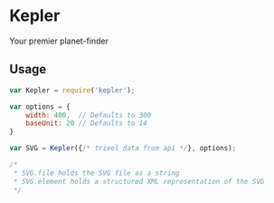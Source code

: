 # Kepler
Your premier planet-finder

## Usage
```javascript
var Kepler = require('kepler');

var options = {
    width: 400,  // Defaults to 300
    baseUnit: 20 // Defaults to 14
}

var SVG = Kepler({/* trixel data from api */}, options);

/*
 * SVG.file holds the SVG file as a string
 * SVG.element holds a structured XML representation of the SVG
 */
```